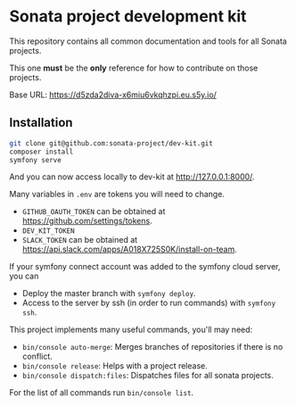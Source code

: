 # Sonata project development kit

This repository contains all common documentation and tools for all Sonata projects.

This one **must** be the **only** reference for how to contribute on those projects.

Base URL: https://d5zda2diva-x6miu6vkqhzpi.eu.s5y.io/

## Installation

```bash
git clone git@github.com:sonata-project/dev-kit.git
composer install
symfony serve
```
And you can now access locally to dev-kit at http://127.0.0.1:8000/.

Many variables in `.env` are tokens you will need to change.
- `GITHUB_OAUTH_TOKEN` can be obtained at https://github.com/settings/tokens.
- `DEV_KIT_TOKEN`
- `SLACK_TOKEN` can be obtained at https://api.slack.com/apps/A018X725S0K/install-on-team.

If your symfony connect account was added to the symfony cloud server, you can
- Deploy the master branch with `symfony deploy`.
- Access to the server by ssh (in order to run commands) with `symfony ssh`.

This project implements many useful commands, you'll may need:
- `bin/console auto-merge`: Merges branches of repositories if there is no conflict.
- `bin/console release`: Helps with a project release.
- `bin/console dispatch:files`: Dispatches files for all sonata projects.

For the list of all commands run `bin/console list`.
